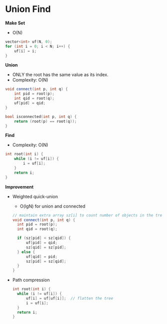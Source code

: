 # Union Find

**Make Set**

- O(N)

```c++
vector<int> uf(N, 0);
for (int i = 0; i < N; i++) {
    uf[i] = i;
}	
```

**Union**

- ONLY the root has the same value as its index.
- Complexity: O(N) 

```c++
void connect(int p, int q) {
    int pid = root(p);
    int qid = root(q);
    uf[pid] = qid;
}

bool isconnected(int p, int q) {
    return (root(p) == root(q));
}
```

**Find**

- Complexity: O(N) 

```c++
int root(int i) {
    while (i != uf[i]) {
        i = uf[i];
    }
    return i;
}
```



**Improvement**

- Weighted quick-union

  - O(lgN) for union and connected

  ```c++
  // maintain extra array sz[i] to count number of objects in the tree rooted at i
  void connect(int p, int q) {
    int pid = root(p);
    int qid = root(q);

    if (sz[pid] < sz[qid]) {
        uf[pid] = qid;
        sz[qid] = sz[pid];
    } else {
        uf[qid] = pid;
        sz[pid] = sz[qid];
    }
  }
  ```

- Path compression

  ```c++
  int root(int i) {
    while (i != uf[i]) {
        uf[i] = uf[uf[i]];	// flatten the tree
        i = uf[i];
    }
    return i;
  }
  ```

  
